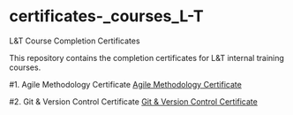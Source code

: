 # certificates-_courses_L-T
L&T Course Completion Certificates

This repository contains the completion certificates for L&T internal training courses.

#1. Agile Methodology Certificate 
[Agile Methodology Certificate](agile%20cert.pdf)

#2. Git & Version Control Certificate 
[Git & Version Control Certificate](l%26t%20git%20certificate%20.pdf)
